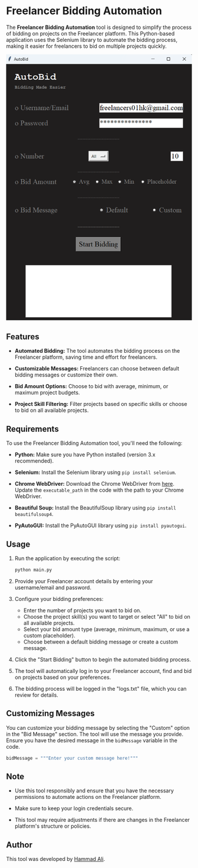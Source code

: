 # Freelancer Bidding Automation

The **Freelancer Bidding Automation** tool is designed to simplify the process of bidding on projects on the Freelancer platform. This Python-based application uses the Selenium library to automate the bidding process, making it easier for freelancers to bid on multiple projects quickly.

![Freelancer Bidding Automation](screenshot.png)

## Features

- **Automated Bidding:** The tool automates the bidding process on the Freelancer platform, saving time and effort for freelancers.

- **Customizable Messages:** Freelancers can choose between default bidding messages or customize their own.

- **Bid Amount Options:** Choose to bid with average, minimum, or maximum project budgets.

- **Project Skill Filtering:** Filter projects based on specific skills or choose to bid on all available projects.

## Requirements

To use the Freelancer Bidding Automation tool, you'll need the following:

- **Python:** Make sure you have Python installed (version 3.x recommended).

- **Selenium:** Install the Selenium library using `pip install selenium`.

- **Chrome WebDriver:** Download the Chrome WebDriver from [here](https://sites.google.com/chromium.org/driver/). Update the `executable_path` in the code with the path to your Chrome WebDriver.

- **Beautiful Soup:** Install the BeautifulSoup library using `pip install beautifulsoup4`.

- **PyAutoGUI:** Install the PyAutoGUI library using `pip install pyautogui`.

## Usage

1. Run the application by executing the script:

   ```bash
   python main.py
   ```

2. Provide your Freelancer account details by entering your username/email and password.

3. Configure your bidding preferences:
   - Enter the number of projects you want to bid on.
   - Choose the project skill(s) you want to target or select "All" to bid on all available projects.
   - Select your bid amount type (average, minimum, maximum, or use a custom placeholder).
   - Choose between a default bidding message or create a custom message.

4. Click the "Start Bidding" button to begin the automated bidding process.

5. The tool will automatically log in to your Freelancer account, find and bid on projects based on your preferences.

6. The bidding process will be logged in the "logs.txt" file, which you can review for details.

## Customizing Messages

You can customize your bidding message by selecting the "Custom" option in the "Bid Message" section. The tool will use the message you provide. Ensure you have the desired message in the `bidMessage` variable in the code.

```python
bidMessage = """Enter your custom message here!"""
```

## Note

- Use this tool responsibly and ensure that you have the necessary permissions to automate actions on the Freelancer platform.

- Make sure to keep your login credentials secure.

- This tool may require adjustments if there are changes in the Freelancer platform's structure or policies.

## Author

This tool was developed by [Hammad Ali](https://github.com/hammadali1805).

